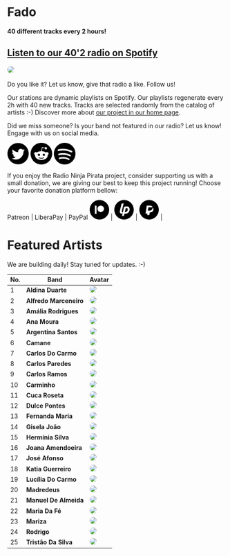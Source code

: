 # Fado

**40 different tracks every 2 hours!**


## [Listen to our 40'2 radio on Spotify](https://spoti.fi/3k7XKoe)

<a href="https://spoti.fi/3k7XKoe" target="_blank"><img src="https://mosaic.scdn.co/640/ab67616d0000b2730e4c9e0e127b635f882f5ab7ab67616d0000b2732b958cc61dfb88689acef6d5ab67616d0000b273df601cdc18de885b8470e460ab67616d0000b273ed2c815dba35d9a63d040e0b" height="300" width="auto" style="border-radius:50%"></a>

Do you like it? Let us know, give that radio a like. Follow us!


Our stations are dynamic playlists on Spotify. Our playlists regenerate every 2h with 40 new tracks. Tracks are selected randomly from the catalog of artists :-) Discover more about [our project in our home page](https://radioninjapirata.github.io).

Did we miss someone? Is your band not featured in our radio? Let us know! Engage with us on social media.

<p>
    <a href="https://twitter.com/RNinjaPirata" target="_blank"><img src="assets/twitter_button.png" alt="twitter" height="50" width="50" /></a>
    <a href="https://www.reddit.com/r/RadioNinjaPirata/" target="_blank"><img src="assets/reddit_button.png" alt="reddit" height="50" width="50" /></a>
    <a href="https://open.spotify.com/user/pagbz485dhfowwiza5wc9cwh8?si=XVuH5a3NQ8Ohft-yPC5XBA" target="_blank"><img src="assets/spotify_button.png" alt="spotify" height="50" width="50" /></a>
</p>


If you enjoy the Radio Ninja Pirata project, consider supporting us with a small donation, we are giving our best to keep this project running! Choose your favorite donation platform bellow:

 Patreon | LiberaPay | PayPal
<a href="https://www.patreon.com/radioninjapirata" target="_blank"><img src="assets/patreon_black_logo_500x500.png" alt="patreon" height="45" width="45" /></a> | <a href="https://liberapay.com/RadioNinjaPirata/donate" target="_blank"><img src="assets/liberapay_logo_500x500.png" alt="liberapay" height="45" width="45" /></a> | <a href="https://www.paypal.com/cgi-bin/webscr?cmd=_s-xclick&hosted_button_id=TWGZ3KKDLEDUE&source=url" target="_blank"><img src="assets/paypal_black_logo_500x500.png" alt="paypal" height="45" width="45" /></a> |


# Featured Artists

We are building daily! Stay tuned for updates. :-)

No. | Band | Avatar
--- | ---- | ------
1 | **Aldina Duarte** | <a href="https://open.spotify.com/artist/3m2byvoxQEV2jNqL56hnaS?si=i1v0OWhwQPmejVwW9UuSEQ" target="_blank"><img src="https://i.scdn.co/image/ebc3351525dc279220c73e35bcce95a428dc5ff7" height="100" width="auto" style="border-radius:50%"></a>
2 | **Alfredo Marceneiro** | <a href="https://open.spotify.com/artist/1qsV5VZxMy6sEjxu6MsHg2?si=knozFwY5QzG8Wu1hM4b_sw" target="_blank"><img src="https://i.scdn.co/image/ab67616d00001e020d47550ca039695e77cd349e" height="100" width="auto" style="border-radius:50%"></a>
3 | **Amália Rodrigues** | <a href="https://open.spotify.com/artist/0DBF33ctUe4yhxKP3eTcCt?si=4JPbXlsoQ2WhLlZhhgfLWQ" target="_blank"><img src="https://i.scdn.co/image/ab67616d00001e023fb0c844c377efdbdcc6f306" height="100" width="auto" style="border-radius:50%"></a>
4 | **Ana Moura** | <a href="https://open.spotify.com/artist/5HjL8Wcg8TdKTABDci2mB7?si=-T9dTo5aTzK7pdjPfHDo3Q" target="_blank"><img src="https://i.scdn.co/image/fd1b4bf5568fcdcb4a87246889fdf176a39b950c" height="100" width="auto" style="border-radius:50%"></a>
5 | **Argentina Santos** | <a href="https://open.spotify.com/artist/7I8BFN9OJC7M10gIJdFEug?si=kopt8vK5QXWvJxUoochMDw" target="_blank"><img src="https://i.scdn.co/image/ab67616d00001e02df601cdc18de885b8470e460" height="100" width="auto" style="border-radius:50%"></a>
6 | **Camane** | <a href="https://open.spotify.com/artist/3MLPFTe4BrpEV2eOVG0gLK?si=4suenW81RrOZVLBaLr8uRA" target="_blank"><img src="https://i.scdn.co/image/3c8c083b6fef768189b335849047781407be2c60" height="100" width="auto" style="border-radius:50%"></a>
7 | **Carlos Do Carmo** | <a href="https://open.spotify.com/artist/5SSP8GEspuEnzFcvJGABPR?si=kPPMRr1uTz6ufBSuHZKd2Q" target="_blank"><img src="https://i.scdn.co/image/a7601ab274d516c1c5b4729c8224c97456213275" height="100" width="auto" style="border-radius:50%"></a>
8 | **Carlos Paredes** | <a href="https://open.spotify.com/artist/09QKM6TeXgj3h5sDrLI0EU?si=sJ4qO5oCTgqPCsOzhkapFg" target="_blank"><img src="https://i.scdn.co/image/95be905c259c433c932dde3421b138bb4c678fdf" height="100" width="auto" style="border-radius:50%"></a>
9 | **Carlos Ramos** | <a href="https://open.spotify.com/artist/0OmlZNOQJ5FaEQuSvSryNJ?si=HGXAtxv-SjGqFCV7VYdI9Q" target="_blank"><img src="https://i.scdn.co/image/ab67616d00001e0212cf78f2547cc589babc7114" height="100" width="auto" style="border-radius:50%"></a>
10 | **Carminho** | <a href="https://open.spotify.com/artist/6I1r8xKn6bCeionvZVdzdR?si=760SGt-4Rwel9hPAskNt1A" target="_blank"><img src="https://i.scdn.co/image/649f8ad37e7f10063fd2b383cd4614798e5a98e9" height="100" width="auto" style="border-radius:50%"></a>
11 | **Cuca Roseta** | <a href="https://open.spotify.com/artist/5JfkzRrPKWcMQenALP3UKL?si=cgSbEmqPTw-UiWF45SLLpw" target="_blank"><img src="https://i.scdn.co/image/be86b17112f7ede83f3d206393dcb4384518c466" height="100" width="auto" style="border-radius:50%"></a>
12 | **Dulce Pontes** | <a href="https://open.spotify.com/artist/3d5RmASP3q3rt8izEWDt8w?si=ODrK9qxMRoaHstuv_zQZKA" target="_blank"><img src="https://i.scdn.co/image/746903aeb7df9038d5b2546c3fdc9d2ccbe63081" height="100" width="auto" style="border-radius:50%"></a>
13 | **Fernanda Maria** | <a href="https://open.spotify.com/artist/236vjRRM3jN4huYx8LsWXD?si=RM5GgVPITzKSfT15FXdAMA" target="_blank"><img src="https://i.scdn.co/image/ab67616d00001e02f9cf6bfc49e8ca0cbec78029" height="100" width="auto" style="border-radius:50%"></a>
14 | **Gisela João** | <a href="https://open.spotify.com/artist/6PHEevniO76JNRqHLVXWX5?si=ATQ59wOHTmOMhMv1yl_wTw" target="_blank"><img src="https://i.scdn.co/image/209de0005fbac7de22cbe3916f476f88caa9a42e" height="100" width="auto" style="border-radius:50%"></a>
15 | **Hermínia Silva** | <a href="https://open.spotify.com/artist/0u8aWhZhTsf4dPNpJJdu7W?si=lEQ079sxSGil4sEBNbq2UA" target="_blank"><img src="https://i.scdn.co/image/ab67616d00001e022956a0eaa354239a43f447e0" height="100" width="auto" style="border-radius:50%"></a>
16 | **Joana Amendoeira** | <a href="https://open.spotify.com/artist/39gAD4laP3yG7ZIB2WtMti?si=2H3F3AurQjKW_fk0UMaz8g" target="_blank"><img src="https://i.scdn.co/image/02e709182974b70e755b2feba837782d79ab8e37" height="100" width="auto" style="border-radius:50%"></a>
17 | **José Afonso** | <a href="https://open.spotify.com/artist/7pPSDxHXT3VGLhn9XArHzB?si=fyik72IPTGGbSbHavVG7aA" target="_blank"><img src="https://i.scdn.co/image/ab67616d00001e02ff87dd98d56a75ba96a8c44e" height="100" width="auto" style="border-radius:50%"></a>
18 | **Katia Guerreiro** | <a href="https://open.spotify.com/artist/13wGJAK3SKtAu9i1oUUoKs?si=Hz2LwmhGQVKJScgcrOerbw" target="_blank"><img src="https://i.scdn.co/image/23bbe37a7c29f7145d24bd3e15867738d0460ada" height="100" width="auto" style="border-radius:50%"></a>
19 | **Lucília Do Carmo** | <a href="https://open.spotify.com/artist/6ZMC9ZmQZZLSXPLgWLM4NC?si=JQf-jcXnSnaKuLS3oP88CQ" target="_blank"><img src="https://i.scdn.co/image/ab67616d00001e025d5cf4c4bbb31650627b3f6f" height="100" width="auto" style="border-radius:50%"></a>
20 | **Madredeus** | <a href="https://open.spotify.com/artist/3mlxV3eHtMwvoOSLzR6CFj?si=67OoQvSNT2Ozvv3b_mS0RQ" target="_blank"><img src="https://i.scdn.co/image/6a201f978a2b82a0832ebc7e766f392e4807cf4e" height="100" width="auto" style="border-radius:50%"></a>
21 | **Manuel De Almeida** | <a href="https://open.spotify.com/artist/5IlZEsZj17ZVdiKjXJHPct?si=2pHQh6QtR-G0mpucCD8NtQ" target="_blank"><img src="https://i.scdn.co/image/ab67616d00001e02b07f262da1a23a5261943660" height="100" width="auto" style="border-radius:50%"></a>
22 | **Maria Da Fé** | <a href="https://open.spotify.com/artist/1E1nxTeifXX0k9YC2PYiI4?si=hR7f7KzcQeCfNXBfWrPGkA" target="_blank"><img src="https://i.scdn.co/image/ab67616d00001e02c75cc1a7b61d6c6ad3e24626" height="100" width="auto" style="border-radius:50%"></a>
23 | **Mariza** | <a href="https://open.spotify.com/artist/65nZq8l5VZRG4X445F5kmN?si=EsE3fCJUSZmP6hNLfDEXkg" target="_blank"><img src="https://i.scdn.co/image/11272c9b5a47051f2786d8bde0b514192fc94bbb" height="100" width="auto" style="border-radius:50%"></a>
24 | **Rodrigo** | <a href="https://open.spotify.com/artist/7rhgfesI6of8OQXFPDikXs?si=gdHwIuvGSvmabZHzxEVfiw" target="_blank"><img src="https://i.scdn.co/image/ab67616d00001e020e2c426d878243e128e5c885" height="100" width="auto" style="border-radius:50%"></a>
25 | **Tristão Da Silva** | <a href="https://open.spotify.com/artist/3gB2JJH9WdMmt5Frtf8UnH?si=hPF3hIR6SISL0YOvWVcoTA" target="_blank"><img src="https://i.scdn.co/image/ab67616d00001e02801fb766386a5a5019c2d334" height="100" width="auto" style="border-radius:50%"></a>